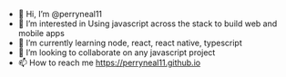 - 👋 Hi, I’m @perryneal11
- 👀 I’m interested in Using javascript across the stack to build web and mobile apps 
- 🌱 I’m currently learning node, react, react native, typescript
- 💞️ I’m looking to collaborate on any javascript project
- 📫 How to reach me https://perryneal11.github.io



